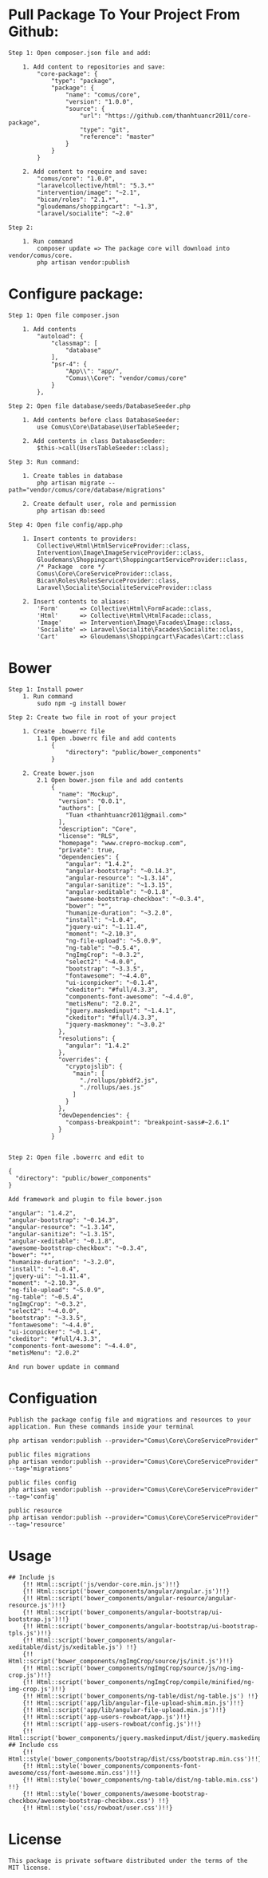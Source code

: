 # Pull Package To Your Project From Github:

 	Step 1: Open composer.json file and add:

 		1. Add content to repositories and save:
	 		"core-package": {
	            "type": "package",
	            "package": {
	                "name": "comus/core",
	                "version": "1.0.0",
	                "source": {
	                    "url": "https://github.com/thanhtuancr2011/core-package",
	                    "type": "git",
	                    "reference": "master"
	                }
	            }
	        }

	    2. Add content to require and save:
	    	"comus/core": "1.0.0",
	    	"laravelcollective/html": "5.3.*"
	    	"intervention/image": "~2.1",
	        "bican/roles": "2.1.*",
	        "gloudemans/shoppingcart": "~1.3",
	        "laravel/socialite": "~2.0"
	    
	Step 2: 

		1. Run command 
			composer update => The package core will download into vendor/comus/core.
			php artisan vendor:publish

# Configure package:

	Step 1: Open file composer.json 

		1. Add contents 
			"autoload": {
		        "classmap": [
		            "database"
		        ],
		        "psr-4": {
		            "App\\": "app/",
		            "Comus\\Core": "vendor/comus/core"
		        }
		    },

    Step 2: Open file database/seeds/DatabaseSeeder.php

    	1. Add contents before class DatabaseSeeder:
    		use Comus\Core\Database\UserTableSeeder;

    	2. Add contents in class DatabaseSeeder:
    		$this->call(UsersTableSeeder::class); 

	Step 3: Run command:

		1. Create tables in database
   			php artisan migrate --path="vendor/comus/core/database/migrations"

   		2. Create default user, role and permission
   			php artisan db:seed

   	Step 4: Open file config/app.php 

		1. Insert contents to providers:
			Collective\Html\HtmlServiceProvider::class,
	        Intervention\Image\ImageServiceProvider::class,
	        Gloudemans\Shoppingcart\ShoppingcartServiceProvider::class,
			/* Package  core */
	        Comus\Core\CoreServiceProvider::class,
	        Bican\Roles\RolesServiceProvider::class,
	        Laravel\Socialite\SocialiteServiceProvider::class

	    2. Insert contents to aliases:
	    	'Form'      => Collective\Html\FormFacade::class,
	        'Html'      => Collective\Html\HtmlFacade::class,
	        'Image'     => Intervention\Image\Facades\Image::class,
	        'Socialite' => Laravel\Socialite\Facades\Socialite::class,
	        'Cart'      => Gloudemans\Shoppingcart\Facades\Cart::class

# Bower  
	
	Step 1: Install power
		1. Run command 
			sudo npm -g install bower

	Step 2: Create two file in root of your project

		1. Create .bowerrc file 
			1.1 Open .bowerrc file and add contents
				{
				  	"directory": "public/bower_components"
				} 

		2. Create bower.json 
			2.1 Open bower.json file and add contents
				{
				  "name": "Mockup",
				  "version": "0.0.1",
				  "authors": [
				    "Tuan <thanhtuancr2011@gmail.com>"
				  ],
				  "description": "Core",
				  "license": "RLS",
				  "homepage": "www.crepro-mockup.com",
				  "private": true,
				  "dependencies": {
				    "angular": "1.4.2",
				    "angular-bootstrap": "~0.14.3",
				    "angular-resource": "~1.3.14",
				    "angular-sanitize": "~1.3.15",
				    "angular-xeditable": "~0.1.8",
				    "awesome-bootstrap-checkbox": "~0.3.4",
				    "bower": "*",
				    "humanize-duration": "~3.2.0",
				    "install": "~1.0.4",
				    "jquery-ui": "~1.11.4",
				    "moment": "~2.10.3",
				    "ng-file-upload": "~5.0.9",
				    "ng-table": "~0.5.4",
				    "ngImgCrop": "~0.3.2",
				    "select2": "~4.0.0",
				    "bootstrap": "~3.3.5",
				    "fontawesome": "~4.4.0",
				    "ui-iconpicker": "~0.1.4",
				    "ckeditor": "#full/4.3.3",
				    "components-font-awesome": "~4.4.0",
				    "metisMenu": "2.0.2",
				    "jquery.maskedinput": "~1.4.1",
				    "ckeditor": "#full/4.3.3",
				    "jquery-maskmoney": "~3.0.2"
				  },
				  "resolutions": {
				    "angular": "1.4.2"
				  },
				  "overrides": {
				    "cryptojslib": {
				      "main": [
				        "./rollups/pbkdf2.js",
				        "./rollups/aes.js"
				      ]
				    }
				  },
				  "devDependencies": {
				    "compass-breakpoint": "breakpoint-sass#~2.6.1"
				  }
				}


	Step 2: Open file .bowerrc and edit to

    {
	  "directory": "public/bower_components"
	} 

	Add framework and plugin to file bower.json

	"angular": "1.4.2",
    "angular-bootstrap": "~0.14.3",
    "angular-resource": "~1.3.14",
    "angular-sanitize": "~1.3.15",
    "angular-xeditable": "~0.1.8",
    "awesome-bootstrap-checkbox": "~0.3.4",
    "bower": "*",
    "humanize-duration": "~3.2.0",
    "install": "~1.0.4",
    "jquery-ui": "~1.11.4",
    "moment": "~2.10.3",
    "ng-file-upload": "~5.0.9",
    "ng-table": "~0.5.4",
    "ngImgCrop": "~0.3.2",
    "select2": "~4.0.0",
    "bootstrap": "~3.3.5",
    "fontawesome": "~4.4.0",
    "ui-iconpicker": "~0.1.4",
    "ckeditor": "#full/4.3.3",
    "components-font-awesome": "~4.4.0",
    "metisMenu": "2.0.2"
	
	And run bower update in command
	
# Configuation

	Publish the package config file and migrations and resources to your application. Run these commands inside your terminal
	
	php artisan vendor:publish --provider="Comus\Core\CoreServiceProvider"
	
	public files migrations
	php artisan vendor:publish --provider="Comus\Core\CoreServiceProvider" --tag='migrations'
	
	public files config
	php artisan vendor:publish --provider="Comus\Core\CoreServiceProvider" --tag='config'

	public resource
	php artisan vendor:publish --provider="Comus\Core\CoreServiceProvider" --tag='resource'

# Usage
	## Include js
	    {!! Html::script('js/vendor-core.min.js')!!}
	    {!! Html::script('bower_components/angular/angular.js')!!}
        {!! Html::script('bower_components/angular-resource/angular-resource.js')!!}
        {!! Html::script('bower_components/angular-bootstrap/ui-bootstrap.js')!!}
        {!! Html::script('bower_components/angular-bootstrap/ui-bootstrap-tpls.js')!!}
        {!! Html::script('bower_components/angular-xeditable/dist/js/xeditable.js') !!}
        {!! Html::script('bower_components/ngImgCrop/source/js/init.js')!!}
        {!! Html::script('bower_components/ngImgCrop/source/js/ng-img-crop.js')!!}
        {!! Html::script('bower_components/ngImgCrop/compile/minified/ng-img-crop.js')!!}
        {!! Html::script('bower_components/ng-table/dist/ng-table.js') !!}
        {!! Html::script('app/lib/angular-file-upload-shim.min.js')!!}
        {!! Html::script('app/lib/angular-file-upload.min.js')!!}
        {!! Html::script('app-users-rowboat/app.js')!!}
        {!! Html::script('app-users-rowboat/config.js')!!} 
        {!! Html::script('bower_components/jquery.maskedinput/dist/jquery.maskedinput.min.js')!!}
	## Include css
	    {!! Html::style('bower_components/bootstrap/dist/css/bootstrap.min.css')!!}
	    {!! Html::style('bower_components/components-font-awesome/css/font-awesome.min.css')!!}
	    {!! Html::style('bower_components/ng-table/dist/ng-table.min.css') !!}
	    {!! Html::style('bower_components/awesome-bootstrap-checkbox/awesome-bootstrap-checkbox.css') !!}
	    {!! Html::style('css/rowboat/user.css')!!}

# License
	This package is private software distributed under the terms of the MIT license.